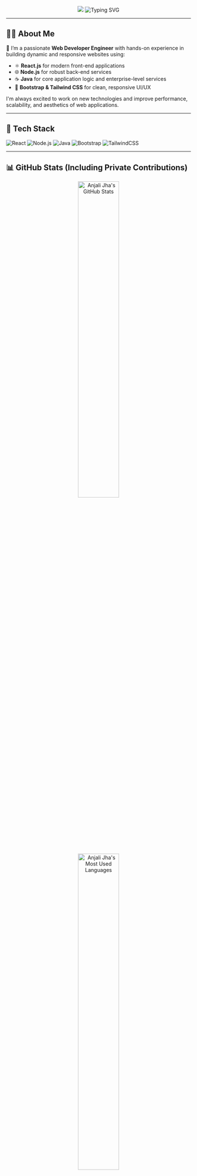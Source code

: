 <!-- Profile Header -->
<div align="center">
  <img src="https://capsule-render.vercel.app/api?type=waving&color=0:7F7FD5,50:86A8E7,100:91EAE4&height=200&section=header&text=Hi%20There!%20👋%20I'm%20Anjali%20Jha&fontSize=40&fontAlignY=35&desc=Full-Stack%20Web%20Developer&descAlignY=60&descAlign=62" />

  <img src="https://readme-typing-svg.herokuapp.com?font=Fira+Code&size=24&pause=1000&center=true&vCenter=true&color=91EAE4&width=500&lines=Node.js+%F0%9F%93%8D+React+%E2%9A%99%EF%B8%8F+Java+%E2%98%84%EF%B8%8F" alt="Typing SVG" />
</div>

---

## 👩‍💻 About Me

🌟 I’m a passionate **Web Developer Engineer** with hands-on experience in building dynamic and responsive websites using:

- ⚛️ **React.js** for modern front-end applications  
- 🌐 **Node.js** for robust back-end services  
- ☕ **Java** for core application logic and enterprise-level services  
- 🎨 **Bootstrap & Tailwind CSS** for clean, responsive UI/UX  

I'm always excited to work on new technologies and improve performance, scalability, and aesthetics of web applications.

---

## 🚀 Tech Stack

![React](https://img.shields.io/badge/-React-20232A?style=for-the-badge&logo=react)
![Node.js](https://img.shields.io/badge/-Node.js-339933?style=for-the-badge&logo=node.js)
![Java](https://img.shields.io/badge/-Java-007396?style=for-the-badge&logo=java)
![Bootstrap](https://img.shields.io/badge/-Bootstrap-563D7C?style=for-the-badge&logo=bootstrap)
![TailwindCSS](https://img.shields.io/badge/-Tailwind_CSS-38B2AC?style=for-the-badge&logo=tailwind-css)

---

## 📊 GitHub Stats (Including Private Contributions)

<div align="center">
  <img alt="Anjali Jha's GitHub Stats" src="https://github-readme-stats.vercel.app/api?username=Zeeshu911&show_icons=true&count_private=true&include_all_commits=true&theme=radical&title_color=ffffff&text_color=c9d1d9" width="47%" />
  <br />
  <img alt="Anjali Jha's Most Used Languages" src="https://github-readme-stats.vercel.app/api/top-langs/?username=Zeeshu911&langs_count=10&layout=compact&theme=radical&title_color=ffffff&text_color=c9d1d9" width="47%" />
</div>

---

## 🧠 Recent Projects

- 🎯 **HealthSense AI** – Real-time disease detection system (React + ML + Java backend)  
- 📊 **Average Calculator Microservice** – REST API to calculate streaming averages (Node.js)  
- 🛒 **StockApp** – Live stock monitoring dashboard (React + Chart.js + Tailwind)  

---

## 📫 Let’s Connect

[![LinkedIn](https://img.shields.io/badge/-LinkedIn-0A66C2?style=for-the-badge&logo=linkedin&logoColor=white)](https://linkedin.com/in/anjali-jha-824b0a257)  
[![Portfolio](https://img.shields.io/badge/-Portfolio-000?style=for-the-badge&logo=firefox&logoColor=white)](https://tinyurl.com/Anjaliportfolio)  
[![Gmail](https://img.shields.io/badge/-Email-D14836?style=for-the-badge&logo=gmail&logoColor=white)](mailto:ajha96267@gmail.com)

---

<div align="center">
  <p><strong>💼 I have experience working as an intern at a US-based startup, where I significantly enhanced my knowledge and practical skills in React.js development by contributing to real-world projects and collaborating with teams.</strong></p>
</div>

<!-- Footer -->
<div align="center">
  <img src="https://capsule-render.vercel.app/api?type=waving&color=0:91EAE4,100:86A8E7&height=100&section=footer" />
</div>
